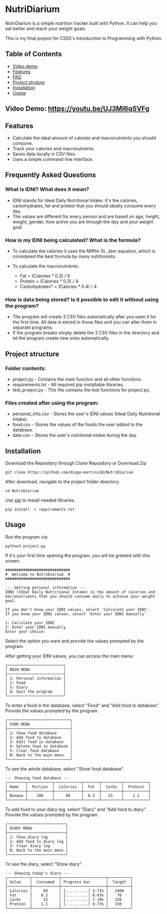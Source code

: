 # **NutriDiarium**
NutriDiarium is a simple nutrition tracker built with Python. It can help you eat better and reach your weight goals.

This is my final project for CS50's Introduction to Programming with Python.


## Table of Contents
- [Video demo](#video-demo)
- [Features](#features)
- [FAQ](#frequently-asked-questions)
- [Project struture](#project-struture)
- [Installation](#installation)
- [Usage](#Usage)

## Video Demo: https://youtu.be/UJ3MI6qSVFg

## Features
- Calculate the ideal amount of calories and macronutrients you should consume.
- Track your calories and macronutrients.
- Saves data locally in CSV files.
- Uses a simple command-line interface.


## Frequently Asked Questions
### What is IDNI? What does it mean?
- IDNI stands for Ideal Daily Nutritional Intake. It's the calories, carbohydrates, fat and protein that you should ideally consume every day.
- The values are different for every person and are based on age, height, weight, gender, how active you are through the day and your weight goal.

### How is my IDNI being calculated? What is the formula?
- To calculate the calories it uses the Mifflin St. Jeor equation, which is considered the best formula by many nutritionists.

- To calculate the macronutrients:
    - Fat = (Calories * 0.3) / 9
    - Protein = (Calories * 0.3) / 4
    - Carbohydrates* = (Calories * 0.4) / 4

### How is data being stored? Is it possible to edit it without using the program?
- The program will create 3 CSV files automatically after you open it for the first time. All data is stored in those files and you _can_ alter them in separate programs.
- If the program breaks simply delete the 3 CSV files in the directory and let the program create new ones automatically.


## Project structure
### Folder contents:
- project.py - Contains the main function and all other functions.
- requirements.txt - All required pip-installable libraries.
- test_project.py - This file contains the test functions for project.py.
### Files created after using the program:
- personal_info.csv - Stores the user's IDNI values (Ideal Daily Nutritional Intake).
- food.csv - Stores the values of the foods the user added to the database.
- date.csv - Stores the user's nutritional intake during the day.


## Installation
Download the Repository through Clone Repository or Download Zip
```
git clone https://github.com/diogo-martins18/NutriDiarium
```
After download, navigate to the project folder directory.
```
cd NutriDiarium
```
Use [pip](https://pip.pypa.io/en/stable/) to install needed libraries.
```
pip install -r requirements.txt
```

## Usage
Run the program via:
```
python3 project.py
```
If it's your first time opening the program, you will be greeted with this screen.
```
#############################
#  Welcome to NutriDiarium  #
#############################

--- Getting personal information ---
IDNI (Ideal Daily Nutritional Intake) is the amount of calories and
macronutrients that you should consume daily to achieve your weight goal.

If you don't know your IDNI values, select 'Calculate your IDNI'.
If you know your IDNI values, select 'Enter your IDNI manually'.

1: Calculate your IDNI
2: Enter your IDNI manually
Enter your choice:
```
Select the option you want and provide the values prompted by the program.

After getting your IDNI values, you can access the main menu:
```
┌─────────────────────────┐
│ MAIN MENU               │
├─────────────────────────┤
│ 1: Personal information │
│ 2: Food                 │
│ 3: Diary                │
│ Q: Quit the program     │
└─────────────────────────┘
```
To enter a food in the database, select "Food" and "Add food to database". Provide the values prompted by the program.
```
┌────────────────────────────┐
│ FOOD MENU                  │
├────────────────────────────┤
│ 1: Show food database      │
│ 2: Add food to database    │
│ 3: Edit food in database   │
│ 4: Delete food in database │
│ 5: Clear food database     │
│ B: Back to the main menu   │
└────────────────────────────┘
```

To see the whole database, select "Show food database".

```
--- Showing food database ---
┌────────┬───────────┬────────────┬───────┬─────────┬───────────┐
│ Name   │  Portion  │  Calories  │  Fat  │  Carbs  │  Protein  │
├────────┼───────────┼────────────┼───────┼─────────┼───────────┤
│ Banana │    100    │     89     │  0.3  │   23    │    1.1    │
└────────┴───────────┴────────────┴───────┴─────────┴───────────┘
```

To add food to your diary log, select "Diary" and "Add food to diary". Provide the values prompted by the program.
```
┌──────────────────────────┐
│ DIARY MENU               │
├──────────────────────────┤
│ 1: Show diary log        │
│ 2: Add food to diary log │
│ 3: Clear diary log       │
│ B: Back to the main menu │
└──────────────────────────┘
```
To see the diary, select "Show diary".
```
--- Showing today's diary ---
┌──────────┬────────────┬────────────────────┬──────────┐
│ Value    │  Consumed  │ Progress bar       │  Target  │
├──────────┼────────────┼────────────────────┼──────────┤
│ Calories │     89     │ [..........] 3.71% │   2400   │
│ Fat      │    0.3     │ [..........] 0.43% │    70    │
│ Carbs    │     23     │ [..........] 7.19% │   320    │
│ Protein  │    1.1     │ [..........] 0.73% │   150    │
└──────────┴────────────┴────────────────────┴──────────┘
```
